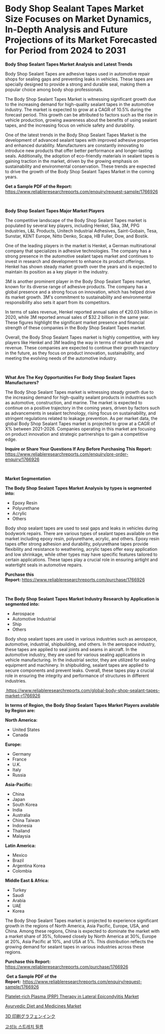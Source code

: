 <p><h1>Body Shop Sealant Tapes Market Size Focuses on Market Dynamics, In-Depth Analysis and Future Projections of its Market Forecasted for Period from 2024 to 2031</h1></p><p><strong>Body Shop Sealant Tapes Market Analysis and Latest Trends</strong></p>
<p><p>Body Shop Sealant Tapes are adhesive tapes used in automotive repair shops for sealing gaps and preventing leaks in vehicles. These tapes are specially designed to provide a strong and durable seal, making them a popular choice among body shop professionals. </p><p>The Body Shop Sealant Tapes Market is witnessing significant growth due to the increasing demand for high-quality sealant tapes in the automotive industry. The market is expected to grow at a CAGR of 10.5% during the forecast period. This growth can be attributed to factors such as the rise in vehicle production, growing awareness about the benefits of using sealant tapes, and the increasing focus on vehicle safety and durability.</p><p>One of the latest trends in the Body Shop Sealant Tapes Market is the development of advanced sealant tapes with improved adhesive properties and enhanced durability. Manufacturers are constantly innovating to introduce new products that offer better performance and longer-lasting seals. Additionally, the adoption of eco-friendly materials in sealant tapes is gaining traction in the market, driven by the growing emphasis on sustainability and environmental conservation. These trends are expected to drive the growth of the Body Shop Sealant Tapes Market in the coming years.</p></p>
<p><strong>Get a Sample PDF of the Report:&nbsp;</strong> <a href="https://www.reliableresearchreports.com/enquiry/request-sample/1766926">https://www.reliableresearchreports.com/enquiry/request-sample/1766926</a></p>
<p>&nbsp;</p>
<p><strong>Body Shop Sealant Tapes Major Market Players</strong></p>
<p><p>The competitive landscape of the Body Shop Sealant Tapes market is populated by several key players, including Henkel, Sika, 3M, PPG Industries, L&L Products, Unitech Industrial Adhesives, Saint-Gobain, Tesa, Sunstar, KENT Europe, Nitto Denko, Scapa, HB Fuller, Dow, and Bostik.</p><p>One of the leading players in the market is Henkel, a German multinational company that specializes in adhesive technologies. The company has a strong presence in the automotive sealant tapes market and continues to invest in research and development to enhance its product offerings. Henkel has shown steady market growth over the years and is expected to maintain its position as a key player in the industry.</p><p>3M is another prominent player in the Body Shop Sealant Tapes market, known for its diverse range of adhesive products. The company has a global presence and a strong focus on innovation, which has helped drive its market growth. 3M's commitment to sustainability and environmental responsibility also sets it apart from its competitors.</p><p>In terms of sales revenue, Henkel reported annual sales of €20.03 billion in 2020, while 3M reported annual sales of $32.2 billion in the same year. These figures highlight the significant market presence and financial strength of these companies in the Body Shop Sealant Tapes market.</p><p>Overall, the Body Shop Sealant Tapes market is highly competitive, with key players like Henkel and 3M leading the way in terms of market share and revenue. These companies are expected to continue their growth trajectory in the future, as they focus on product innovation, sustainability, and meeting the evolving needs of the automotive industry.</p></p>
<p>&nbsp;</p>
<p><strong>What Are The Key Opportunities For Body Shop Sealant Tapes Manufacturers?</strong></p>
<p><p>The Body Shop Sealant Tapes market is witnessing steady growth due to the increasing demand for high-quality sealant products in industries such as automotive, construction, and marine. The market is expected to continue on a positive trajectory in the coming years, driven by factors such as advancements in sealant technology, rising focus on sustainability, and stringent regulations related to leakage prevention. As per market data, the global Body Shop Sealant Tapes market is projected to grow at a CAGR of X% between 2021-2026. Companies operating in this market are focusing on product innovation and strategic partnerships to gain a competitive edge.</p></p>
<p><strong>Inquire or Share Your Questions If Any Before Purchasing This Report:</strong> <a href="https://www.reliableresearchreports.com/enquiry/pre-order-enquiry/1766926">https://www.reliableresearchreports.com/enquiry/pre-order-enquiry/1766926</a></p>
<p>&nbsp;</p>
<p><strong>Market Segmentation</strong></p>
<p><strong>The Body Shop Sealant Tapes Market Analysis by types is segmented into:</strong></p>
<p><ul><li>Epoxy Resin</li><li>Polyurethane</li><li>Acrylic</li><li>Others</li></ul></p>
<p><p>Body shop sealant tapes are used to seal gaps and leaks in vehicles during bodywork repairs. There are various types of sealant tapes available on the market including epoxy resin, polyurethane, acrylic, and others. Epoxy resin tapes offer strong adhesion and durability, polyurethane tapes provide flexibility and resistance to weathering, acrylic tapes offer easy application and low shrinkage, while other types may have specific features tailored to certain applications. These tapes play a crucial role in ensuring airtight and watertight seals in automotive repairs.</p></p>
<p><strong>Purchase this Report:&nbsp;</strong><a href="https://www.reliableresearchreports.com/purchase/1766926">https://www.reliableresearchreports.com/purchase/1766926</a></p>
<p>&nbsp;</p>
<p><strong>The Body Shop Sealant Tapes Market Industry Research by Application is segmented into:</strong></p>
<p><ul><li>Aerospace</li><li>Automotive Industrial</li><li>Ship</li><li>Others</li></ul></p>
<p><p>Body shop sealant tapes are used in various industries such as aerospace, automotive, industrial, shipbuilding, and others. In the aerospace industry, these tapes are applied to seal joints and seams in aircraft. In the automotive industry, they are used for various sealing applications in vehicle manufacturing. In the industrial sector, they are utilized for sealing equipment and machinery. In shipbuilding, sealant tapes are applied to secure components and prevent leaks. Overall, these tapes play a crucial role in ensuring the integrity and performance of structures in different industries.</p></p>
<p><a href="https://www.reliableresearchreports.com/global-body-shop-sealant-tapes-market-r1766926">&nbsp;https://www.reliableresearchreports.com/global-body-shop-sealant-tapes-market-r1766926</a></p>
<p><strong>In terms of Region, the Body Shop Sealant Tapes Market Players available by Region are:</strong></p>
<p>
    <p> <strong> North America: </strong>
        <ul>
            <li>United States</li>
            <li>Canada</li>
        </ul>
        </p> 
    <p> <strong> Europe: </strong>
        <ul>
            <li>Germany</li>
            <li>France</li>
            <li>U.K.</li>
            <li>Italy</li>
            <li>Russia</li>
        </ul>
        </p> 
    <p> <strong> Asia-Pacific: </strong>
        <ul>
            <li>China</li>
            <li>Japan</li>
            <li>South Korea</li>
            <li>India</li>
            <li>Australia</li>
            <li>China Taiwan</li>
            <li>Indonesia</li>
            <li>Thailand</li>
            <li>Malaysia</li>
        </ul>
        </p> 
    <p> <strong> Latin America: </strong>
        <ul>
            <li>Mexico</li>
            <li>Brazil</li>
            <li>Argentina Korea</li>
            <li>Colombia</li>
        </ul>
        </p> 
    <p> <strong> Middle East & Africa: </strong>
        <ul>
            <li>Turkey</li>
            <li>Saudi</li>
            <li>Arabia</li>
            <li>UAE</li>
            <li>Korea</li>
        </ul>
    </p>
    </p>
<p><p>The Body Shop Sealant Tapes market is projected to experience significant growth in the regions of North America, Asia Pacific, Europe, USA, and China. Among these regions, China is expected to dominate the market with a market share of 35%, followed closely by North America at 30%, Europe at 20%, Asia Pacific at 10%, and USA at 5%. This distribution reflects the growing demand for sealant tapes in various industries across these regions.</p></p>
<p><strong>Purchase this Report: </strong><a href="https://www.reliableresearchreports.com/purchase/1766926">https://www.reliableresearchreports.com/purchase/1766926</a></p>
<p>&nbsp;<strong>Get a Sample PDF of the Report:&nbsp;&nbsp;</strong><a href="https://www.reliableresearchreports.com/enquiry/request-sample/1766926">https://www.reliableresearchreports.com/enquiry/request-sample/1766926</a></p>
<p><strong></strong></p>
<p><p><a href="https://github.com/Chiragrp22/Market-Research-Report-List-5/blob/main/platelet-rich-plasma-prp-therapy-in-lateral-epicondylitis-market.md">Platelet-rich Plasma (PRP) Therapy in Lateral Epicondylitis Market</a></p><p><a href="https://github.com/nandosuryapratama/Market-Research-Report-List-1/blob/main/ayurvedic-diet-and-medicines-market.md">Ayurvedic Diet and Medicines Market</a></p><p><a href="https://github.com/LizaHeller2023/Market-Research-Report-List-1/blob/main/6388224137404.md">3D 印刷グラフェンインク</a></p><p><a href="https://github.com/tasfiyaj85/Market-Research-Report-List-1/blob/main/6937797142922.md">고성능 스트레치 필름</a></p></p>